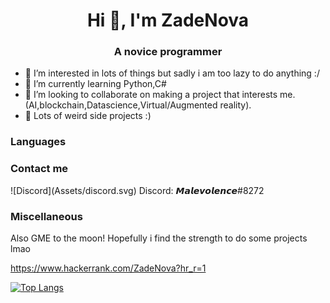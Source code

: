 <h1 align="center">Hi 👋, I'm ZadeNova</h1>
<h3 align="center">A novice programmer</h3>


- 👀 I’m interested in lots of things but sadly i am too lazy to do anything :/
- 🌱 I’m currently learning Python,C# 
- 💞️ I’m looking to collaborate on making a project that interests me.(AI,blockchain,Datascience,Virtual/Augmented reality).
- 🚀 Lots of weird side projects :)


<h3 align="left">Languages</h3>


<h3 align="left">Contact me</h3>
![Discord](Assets/discord.svg)
Discord: 𝙈𝙖𝙡𝙚𝙫𝙤𝙡𝙚𝙣𝙘𝙚#8272

<h3 align="left">Miscellaneous</h3>


Also GME to the moon!
Hopefully i find the strength to do some projects lmao

https://www.hackerrank.com/ZadeNova?hr_r=1

[![Top Langs](https://github-readme-stats.vercel.app/api/top-langs/?username=ZadeNova&langs_count=8&theme=cobalt)](https://github.com/anuraghazra/github-readme-stats)
